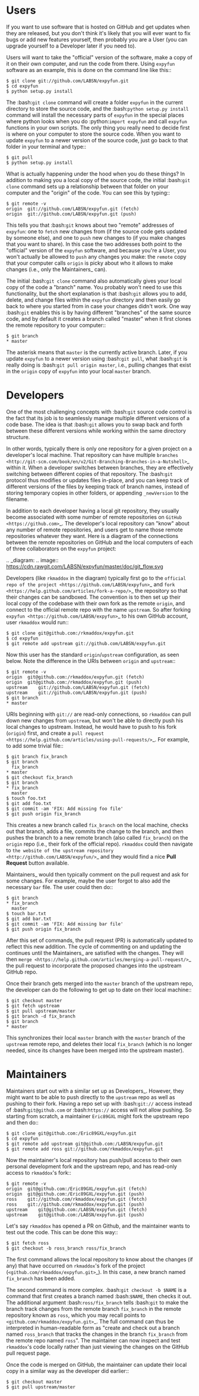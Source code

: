 # Users
If you want to use software that is hosted on GitHub and get updates when they
are released, but you don't think it's likely that you will ever want to fix
bugs or add new features yourself, then probably you are a User (you can upgrade
yourself to a Developer later if you need to).

Users will want to take the "official" version of the software, make a copy of
it on their own computer, and run the code from there. Using ``expyfun``
software as an example, this is done on the command line like this::

    $ git clone git://github.com/LABSN/expyfun.git
    $ cd expyfun
    $ python setup.py install

The :bash:`git clone` command will create a folder ``expyfun`` in the current
directory to store the source code, and the :bash:`python setup.py install`
command will install the necessary parts of ``expyfun`` in the special places
where python
looks when you do :python:`import expyfun` and call ``expyfun`` functions in
your own scripts. The only thing you really need to decide first is where on
your computer to store the source code. When you want to update ``expyfun`` to a
newer version of the source code, just go back to that folder in your terminal
and type::

    $ git pull
    $ python setup.py install

What is actually happening under the hood when you do these things? In addition
to making you a local copy of the source code, the initial :bash:`git clone`
command sets up a relationship between that folder on your computer and the
"origin" of the code. You can see this by typing::

    $ git remote -v
    origin	git://github.com/LABSN/expyfun.git (fetch)
    origin	git://github.com/LABSN/expyfun.git (push)

This tells you that :bash:`git` knows about two "remote" addresses of
``expyfun``: one to ``fetch`` new changes from (if the source code gets updated
by someone else), and one to ``push`` new changes to (if you make changes that
you want to share). In this case the two addresses both point to the "official"
version of the ``expyfun`` software, and because you're a User, you won't
actually be allowed to ``push`` any changes you make: the ``remote`` copy that
your computer calls ``origin`` is picky about who it allows to make changes
(i.e., only the Maintainers_ can).

The initial :bash:`git clone` command also automatically gives your local copy
of the code a "branch" name. You probably won't need to use this functionality,
but the short explanation is that :bash:`git` allows you to add, delete, and
change files within the  ``expyfun`` directory and then easily go back to where
you started from in case your changes didn't work. One way :bash:`git` enables
this is by having different "branches" of the same source code, and by default
it creates a branch called "master" when it first clones the remote repository
to your computer::

    $ git branch
    * master

The asterisk means that ``master`` is the currently active branch. Later, if you
update ``expyfun`` to a newer version using :bash:`git pull`, what :bash:`git`
is really doing is :bash:`git pull origin master`, i.e., pulling changes that
exist in the ``origin`` copy of ``expyfun`` into your local ``master`` branch.

# <a name="Developers"></a>Developers

One of the most challenging concepts with :bash:`git` source code control
is the fact that its job is to seamlessly manage multiple different versions
of a code base. The idea is that :bash:`git` allows you to swap back and
forth between these different versions while working within the same directory
structure.

In other words, typically there is only one repository for a given project on
a developer's local machine. That repository can have multiple
`branches <http://git-scm.com/book/en/v2/Git-Branching-Branches-in-a-Nutshell>`_
within it.
When a developer switches between branches, they are effectively switching
between different copies of that repository. The :bash:`git` protocol thus
modifies or updates files in-place, and you can keep track of different versions
of the files by keeping track of branch names, instead of storing temporary
copies in other folders, or appending ``_newVersion`` to the filename.

In addition to each developer having a local git repository, they usually become
associated with some number of remote repositories on
`GitHub <https://github.com>`_. The developer's local repository can "know"
about any number of remote repositories, and users get to name those remote
repositories whatever they want. Here is a diagram of the connections between
the remote repositories on GitHub and the local computers of each of three
collaborators on the ``expyfun`` project:

.. _diagram:
.. image:: https://cdn.rawgit.com/LABSN/expyfun/master/doc/git_flow.svg

Developers (like ``rkmaddox`` in the diagram) typically first go to the
`official repo of the project <https://github.com/LABSN/expyfun>`_
and `fork <https://help.github.com/articles/fork-a-repo/>`_ the repository so
that their changes can be sandboxed. The convention is to then set up their
local copy of the codebase with their own fork as the remote ``origin``, and
connect to the official remote repo with the name ``upstream``. So after forking
`expyfun <https://github.com/LABSN/expyfun>`_ to his own GitHub account, user
``rkmaddox`` would run::

    $ git clone git@github.com:/rkmaddox/expyfun.git
    $ cd expyfun
    $ git remote add upstream git://github.com/LABSN/expyfun.git

Now this user has the standard ``origin``/``upstream`` configuration, as seen
below. Note the difference in the URIs between ``origin`` and ``upstream``::

    $ git remote -v
    origin	git@github.com:/rkmaddox/expyfun.git (fetch)
    origin	git@github.com:/rkmaddox/expyfun.git (push)
    upstream	git://github.com/LABSN/expyfun.git (fetch)
    upstream	git://github.com/LABSN/expyfun.git (push)
    $ git branch
    * master

URIs beginning with ``git://`` are read-only connections, so ``rkmaddox`` can
pull down new changes from ``upstream``, but won't be able to directly push his
local changes to upstream. Instead, he would have to push to his fork
(``origin``) first, and create a
`pull request <https://help.github.com/articles/using-pull-requests/>`_.
For example, to add some trivial file::

    $ git branch fix_branch
    $ git branch
      fix_branch
    * master
    $ git checkout fix_branch
    $ git branch
    * fix_branch
      master
    $ touch foo.txt
    $ git add foo.txt
    $ git commit -am 'FIX: Add missing foo file'
    $ git push origin fix_branch

This creates a new branch called ``fix_branch`` on the local machine, checks out
that branch, adds a file, commits the change to the branch, and then pushes the
branch to a new remote branch (also called ``fix_branch``) on the ``origin``
repo (i.e., their fork of the official repo). ``rkmaddox`` could then navigate
to `the website of the upstream repository <http://github.com/LABSN/expyfun/>`_
and they would find a nice **Pull Request** button available.

Maintainers_ would then typically comment on the pull request and ask for
some changes. For example, maybe the user forgot to also add the necessary
``bar`` file. The user could then do::

    $ git branch
    * fix_branch
      master
    $ touch bar.txt
    $ git add bar.txt
    $ git commit -am 'FIX: Add missing bar file'
    $ git push origin fix_branch

After this set of commands, the pull request (PR) is automatically
updated to reflect this new addition. The cycle of commenting on and
updating the continues until the Maintainers_ are satisfied with the
changes. They will then
`merge <https://help.github.com/articles/merging-a-pull-request/>`_ the pull
request to incorporate the proposed changes into the upstream GitHub repo.

Once their branch gets merged into the ``master`` branch of
the upstream repo, the developer can do the following to get
up to date on their local machine::

    $ git checkout master
    $ git fetch upstream
    $ git pull upstream/master
    $ git branch -d fix_branch
    $ git branch
    * master

This synchronizes their local ``master`` branch with the ``master`` branch of
the ``upstream`` remote repo, and deletes their local ``fix_branch`` (which is
no longer needed, since its changes have been merged into the upstream master).

# <a name="Mantainers"></a>Maintainers

Maintainers start out with a similar set up as Developers_. However, they might
want to be able to push directly to the ``upstream`` repo as well as pushing to
their fork. Having a repo set up with :bash:`git://` access instead of
:bash:`git@github.com` or :bash:`https://` access will not allow pushing. So
starting from scratch, a maintainer ``Eric89GXL`` might fork the upstream repo
and then do::

    $ git clone git@github.com:/Eric89GXL/expyfun.git
    $ cd expyfun
    $ git remote add upstream git@github.com:/LABSN/expyfun.git
    $ git remote add ross git://github.com/rkmaddox/expyfun.git

Now the maintainer's local repository has push/pull access to their own personal
development fork and the upstream repo, and has read-only access to
``rkmaddox``'s fork::

    $ git remote -v
    origin	git@github.com:/Eric89GXL/expyfun.git (fetch)
    origin	git@github.com:/Eric89GXL/expyfun.git (push)
    ross	git://github.com/rkmaddox/expyfun.git (fetch)
    ross	git://github.com/rkmaddox/expyfun.git (push)
    upstream	git@github.com:/LABSN/expyfun.git (fetch)
    upstream	git@github.com:/LABSN/expyfun.git (push)

Let's say ``rkmaddox`` has opened a PR on Github, and the maintainer wants
to test out the code. This can be done this way::

    $ git fetch ross
    $ git checkout -b ross_branch ross/fix_branch

The first command allows the local repository to know about the changes (if
any) that have occurred on ``rkmaddox``'s fork of the project
(`<github.com/rkmaddox/expyfun.git>`_).
In this case, a new branch named ``fix_branch`` has been added.

The second command is more complex. :bash:`git checkout -b $NAME` is a command
that first creates a branch named :bash:`$NAME`, then checks it out. The
additional argument :bash:`ross/fix_branch` tells :bash:`git` to make the
branch track changes from the remote branch ``fix_branch`` in the remote
repository known as ``ross``, which you may recall points to
`<github.com/rkmaddox/expyfun.git>`_. The full command can thus be interpreted
in human-readable form as "create and check out a branch named
``ross_branch`` that tracks the changes in the branch
``fix_branch`` from the remote repo named ``ross``". The maintainer can
now inspect and test ``rkmaddox``'s code locally rather than just viewing the
changes on the GitHub pull request page.

Once the code is merged on GitHub, the maintainer can update their local copy
in a similar way as the developer did earlier::

    $ git checkout master
    $ git pull upstream/master
